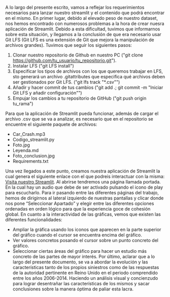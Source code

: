 A lo largo del presente escrito, vamos a reflejar los requerimientos necesarios para lanzar nuestro streamlit y el contenido que podrá encontrar en el mismo.
En primer lugar, debido al elevado peso de nuestro dataset, nos hemos encontrado con numerosos problemas a la hora de crear nuesra aplicación de Streamlit. Debido a esta dificultad, tuvimos que informarnos sobre esta situación, y llegamos a la conclusión de que era necesario usar Git LFS (Git LFS es una extensión de Git que mejora la manipulación de archivos grandes). Tuvimos que seguir los siguientes pasos:
1. Clonar nuestro repositorio de Github en nuestro PC ("git clone https://github.com/tu_usuario/tu_repositorio.git").
2. Instalar LFS ("git LFS install")
3. Especificar los tipos de archivos con los que queremos trabajar en LFS, sto generará un archivo .gitattributes que especifica qué archivos deben ser gestionados por Git LFS. ("git lfs track "*.csv"")
4. Añadir y hacer commit de tus cambios ("git add .; git commit -m "Iniciar Git LFS y añadir configuración"")
5. Empujar los cambios a tu repositorio de GitHub ("git push origin tu_rama")

Para que la aplicación de Streamlit pueda funcionar, además de cargar el archivo .csv que se va a analizar, es necesario que en el repositorio se encuentre el siguiente paquete de archivos:
-	Car_Crash.mp3
-	Codigo_streamlit.py
-	Foto.jpg
-	Leyenda.md
-	Foto_conclusion.jpg
-	Requirements.txt

Una vez llegados a este punto, creamos nuestra aplicación de Streamlit la cual genera el siguiente enlace con el que podreis interactuar con la misma: [Visita nuestro Streamlit](https://visualizaci-n-de-datos-wqtxditdpzt2qqycbzh8na.streamlit.app/).
Al abrirse tendremos una página llamada portada. En la cual hay un audio que debe de ser activado pulsando el icono de play para escucharlo. Para ir pasando entre las diferentes páginas del trabajo, hemos de dirigirnos al lateral izquierdo de nuestras pantallas y clicar donde nos pone “Seleccionar Apartado” y elegir entre las diferentes opciones ordenadas en orden lógico para que la experiencia goce de cohesión global.
En cuanto a la interactividad de las gráficas, vemos que existen las diferentes funcionalidades:
-	Ampliar la gráfica usando los iconos que aparecen en la parte superior del gráfico cuando el cursor se encuentra encima del gráfico.
-	Ver valores concretos posando el cursor sobre un punto concreto del gráfico.
-	Seleccionar ciertas áreas del gráfico para hacer un estudio más concreto de las partes de mayor interés.
Por último, aclarar que a lo largo del presente documento, se va a abordar la evolución y las características tanto de los propios siniestros como de las respuestas de la autoridad pertinente en Reino Unido en el periodo comprendido entre los años 2006-2014. Haciendo un análisis visual y concienzudo para lograr desentrañar las características de los mismos y sacar conclusiones sobre la manera óptima de paliar esta lacra.
